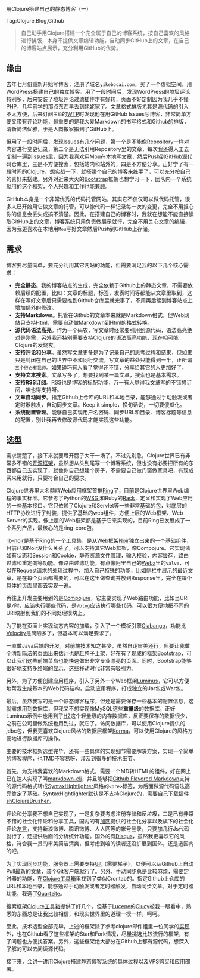 用Clojure搭建自己的静态博客（一）

Tag:Clojure,Blog,Github

>自己动手用Clojure搭建一个完全属于自己的博客系统，按自己喜欢的风格进行排版，本身不提供文章编辑功能，自动同步GitHub上的文章，在自己的博客站点展示，充分利用GitHub的优势。

## 缘由

去年七月份重新开始写博客，注册了域名`yikebocai.com`，买了一个虚拟空间，用WordPress搭建自己的独立博客。用了一段时间后，发现WordPress的垃圾评论特别多，后来安装了垃圾评论过滤插件才有好转，页面不好定制因为我几乎不懂PHP，几年前学的那点东西早丢到姥姥家了。文章格式排版尤其是源代码的引入不太方便，后来订阅`玉伯`的[WTP](https://github.com/lifesinger/lifesinger.github.com/issues?state=open)时发现他在用GitHub Issues写博客，非常简单方便又带有评论功能，最重要的是我大爱Markdown的书写格式和Github的排版，清新简洁优雅，于是人肉搬家搬到了GitHub上。

但用了一段时间后，发现Issues有几个问题，第一个是不能像Repository一样对内容进行变更记录，第二个是无法引用Repository里的文章，每次我还得人工去复制一遍到Issues里，因为我喜欢用Mou在本地写文章，然后Push到GitHub源代码仓库里，三是不方便搜索，包括站内和站外的，四是不方便分享。正好学了有一段时间的Clojure，想实战一下，就搭建个自己的博客来练手了，可以充分按自己的喜好来搭建。另外对近来大火的[Bootstrap](https://github.com/twitter/bootstrap)框架也想学习一下，团队内一个系统就用的这个框架，个人兴趣和工作也能兼顾。

GitHub本身是一个非常优秀的代码托管网站，其实它不仅仅可以做代码托管，很多人已开始用它做文章的托管，可以像代码一样记录每一次的变更，完全不用担心你的信息会丢失或搞不清楚。因此，在搭建自己的博客时，我就在想能不能直接读取GitHub上的文章，博客系统只用负责做展示就行，完全不用关心文章的编辑，因为我更喜欢在本地用`Mou`写好文章然后Push到GitHub上存储。

## 需求

博客要尽量简单，要充分利用其它网站的功能，但需要满足我的以下几个核心需求：

* **完全静态**。我的博客站点的生成，完全依赖于Github上的静态文章，不需要依赖后续的配置，比如：文章的标题，标签，发表时间等都能从文章里取到，这样在写好文章后只需要推到Github仓库里就完事了，不用再后续到博客站点上增加额外的修改。 
* **支持Markdown**。托管在Github的文章本来就是Markdown格式，但Web网站只支持Html，需要自动做Markdown到Html的格式转换。
* **源代码语法高亮**。作为一个码农，写文章时经常要引用到源代码，语法高亮绝对是刚需，另外我还特别需要支持Clojure的语法高亮功能，现在咱可能Clojure的发烧友。
* **支持评论和分享**。虽然写文章更多是为了记录自己的思考过程和结果，但如果只是封闭在自己的世界中不和同行交流，写文章的益处只能得到一半，正所谓`三个行必有我师`。如果碰巧有人看了觉得还不错，分享给其它的人更加好了。
* **支持文本搜索**。文章写多了，想要找到某一篇文章，搜索也是基本需求。
* **支持RSS订阅**。RSS也是博客的标配功能，万一有人觉得我文章写的不错想订阅，咱也得支持呀。
* **文章自动同步**。指定Github上仓库的URL和本地目录，能够通过手动触发或者定时器触发，自动同步文章。Keep it simple，换句话说，一切要傻瓜化。
* **系统配置管理**。能够自己实现用户名密码、同步URL和目录、博客标题等信息的配置，别让我再去修改源代码才能实现这些功能。

## 选型

需求清楚了，接下来就要甩开膀子大干一场了。不过先别急，Clojure世界已有非常多不错的[开源框架](http://www.clojure-toolbox.com/)，虽然想从头到尾写一个博客系统，但也没有必要把所有的东西都自己去实现了，就像你自己想建个房子，不需要自己做门窗做家具吧，有现成买来用就行，只要符合自己的要求。

Clojure世界里大名鼎鼎Web应用框架首推[Ring](https://github.com/ring-clojure/ring)了，目前是Clojure世界里Web编程的事实标准。它参考了Python的[WSGI](http://wsgi.readthedocs.org/en/latest/)和Ruby的[Rack](http://rack.github.io/)，定义和实现了Web应用的一些基本接口。它只依赖了Clojure和Servlet等一些非常基础的包，对底层的HTTP协议进行了封装，提供了基础的web组件，方便上层的Web框架、Web Server的实现。像上层的Web框架都是基于它来实现的，目前Ring已发展成了一个系列产品，最核心的是ring-core包。

[lib-noir](https://github.com/noir-clojure/lib-noir)是基于Ring的一个工具集，是从Web框架[Noir]()独立出来的一个基础组件，目前已和Noir没什么关系了，可以支持其它Web框架，像Compojure。它实现诸如有状态和Session和Cookie，静态资源文件管理，输入校验，内容缓存，路由过滤和重定向等功能。像路由过滤功能，有点像阿里自己的[Webx]()里的`valve`，可以在Request请求的处理过程中，加入自己特殊的功能，比如侧栏中展示的最近文章，是在每个页面都需要的，可以在这里做查询并放到Response里，完全在每个具体的页面里都去实现一遍。

再往上开发主要用到的是[Compojure](https://github.com/weavejester/compojure)，它主要实现了Web路由功能，比如当URI是`/`时，应该执行哪些代码，是`/blog`应该执行哪些代码，可以很方便地把不同的URI映射到我们的不同处理模块上。

为了能在页面上实现动态内容的加载，引入了一个模板引擎[Clabango](https://github.com/danlarkin/clabango)，功能比[Velocity](http://velocity.apache.org/)是简陋多了，但基本可以满足要求了。

一直做Java后端的开发，对前端技术知之甚少，虽然自诩审美还行，但要让我做个清新简洁的页面出来估计也是赶鸭子上架，好在有了现成的框架[Bootstrap](https://github.com/twitter/bootstrap)，可以让我们这些前端菜鸟也能快速做出非常专业漂亮的页面。同时，Bootstrap能够很好地支持多终端的显示，这些移动时代非常有吸引力。

另外，为了方便创建应用程序，引入了另外一个Web框架[Luminus](http://www.luminusweb.net/)，它可以方便地帮我生成基本的Web代码结构，启动应用程序，打成独立的Jar包或War包。

最后，虽然我写的是一个静态博客程序，但还是需要保存一些基本的配置信息，这就需求用到数据库，但我又不想实现像MySQL这些**重量级**的数据库，正好Luminus示例中也用到了[H2](http://www.h2database.com)这个轻量级的内存数据库，反正要保存的数据很少，之前在公司里做系统也用到过，就它了。访问数据库，可以使用Clojure提供的jdbc包，但我更喜欢Clojure风格的数据层框架[Korma](http://sqlkorma.com/)，可以使用Clojure的风格方便地进行数据库的操作。

主要的技术框架选型完毕，还有一些具体的实现细节需要解决方案，实现一个简单的博客程序，也TMD不容易呀，涉及到很多的技术细节。

首先，为支持我喜欢的Markdown格式，需要一个MD转HTML的组件，好在网上已在达人实现了叫[markdown-clj](https://github.com/yogthos/markdown-clj)，并且能够把[Github Flavored Markdown](https://help.github.com/articles/github-flavored-markdown)支持的源代码格式转成[SyntaxHightlighter](http://alexgorbatchev.com/SyntaxHighlighter/ )风格的`<pre>`标签，为后面做源代码语法高亮奠定了基础。SyntaxHightlighter默认是不支持Clojure的，需要自己下载插件[shClojureBrusher](https://github.com/sattvik/sh-clojure)。

评论和分享我不想自己实现了，一是复杂要考虑注册存储和反垃圾，二是已有非常不错的社会化评论和分享工具，国内的有[加网](http://www.jiathis.com/ )提供的社会化分享以及旗下的社会化评论[友言](http://www.uyan.cc/)，支持新浪微博、腾讯微博、人人网等的帐号登录，只要加几行Js代码就行了，还提供后面的分析统计功能。国外的有[Disqus](http://disqus.com/)，虽然我更喜欢它的风格，符合我一贯的审美简洁清爽，但考虑到咱的读者还没扩展到国外，还是选国内的吧。

为了实现同步功能，服务器上需要支持[Git](http://git-scm.com/)（需要梯子），以便可以从Github上自动Pull最新的文章，装个Git客户端就行了。另外，手动同步总是比较麻烦，需要定时器的功能，在[Clojure工具箱](http://www.clojure-toolbox.com/)里找到了类似Crontab的。指定Github上仓库的URL和本地目录，能够通过手动触发或者定时器触发，自动同步文章。对于定时器功能，我选了[Quartzite](http://clojurequartz.info/)。

搜索框架[Clojure工具箱](http://www.clojure-toolbox.com/)提供了好几个，但基于[Lucene](http://lucene.apache.org/)的[Clucy](https://github.com/weavejester/clucy)被我一眼看中，熟悉的东西总是让我比较相信，和现实世界里的道理一模一样，呵呵。

至此，技术选型全部完毕，上述的框架除了参考clojure邮件组里一位同学的[实现](https://github.com/baoliang/clojure-blog)外，也在Github看了这些框架的Star和Fork情况，尽量挑选比较流行的框架，有了问题也方便找答案。另外，这些框架绝大部分在Github上都有源代码，想深入了解的可以去阅读源代码。

接下来，会讲一讲用Clojure搭建静态博客系统的具体过程以及VPS购买和应用部署。



